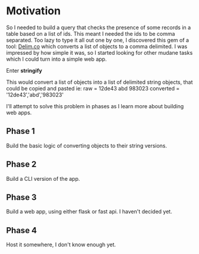 # Motivation

So I needed to build a query that checks the presence of some records in a table based on a list of ids. This meant I needed the ids to be comma separated. Too lazy to type it all out one by one, I discovered this gem of a tool: [Delim.co](https://delim.co/#) which converts a list of objects to a comma delimited. I was impressed by how simple it was, so I started looking for other mudane tasks which I could turn into a simple web app. 

Enter **stringify**

This would convert a list of objects into a list of delimited string objects, that could be copied and pasted ie:
raw = 12de43 abd 983023
converted = '12de43','abd','983023'

I'll attempt to solve this problem in phases as I learn more about building web apps.


## Phase 1

Build the basic logic of converting objects to their string versions.

## Phase 2

Build a CLI version of the app.

## Phase 3

Build a web app, using either flask or fast api. I haven't decided yet.

## Phase 4

Host it somewhere, I don't know enough yet.